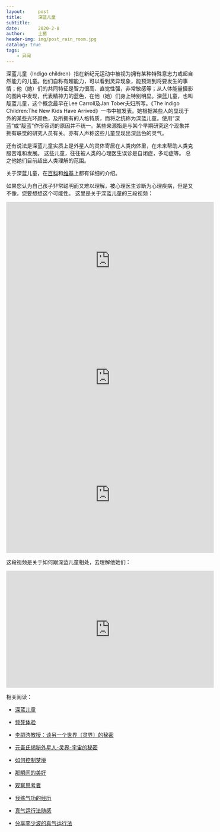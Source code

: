 ```yaml
---
layout:     post
title:      深蓝儿童
subtitle:   
date:       2020-2-8
author:     土猪
header-img: img/post_rain_room.jpg
catalog: true
tags:
    - 异闻
---
```



深蓝儿童（Indigo children）指在新纪元运动中被视为拥有某种特殊意志力或超自然能力的儿童。他们自称有超能力，可以看到灵异现象，能预测到将要发生的事情；他（她）们的共同特征是智力很高、直觉性强，非常敏感等；从人体能量摄影的图片中发现，代表精神力的蓝色，在他（她）们身上特别明显。深蓝儿童，也叫靛蓝儿童，这个概念最早在Lee Carroll及Jan Tober夫妇所写。《The Indigo Children:The New Kids Have Arrived》一书中被发表。她根据某些人的显现于外的某些光环颜色，及所拥有的人格特质，而将之统称为深蓝儿童。使用“深蓝”或“靛蓝”作形容词的原因并不统一。某些来源指是与某个早期研究这个现象并拥有联觉的研究人员有关。亦有人声称这些儿童显现出深蓝色的灵气。 


还有说法是深蓝儿童实质上是外星人的灵体寄居在人类肉体里，在未来帮助人类克服苦难和发展。 这些儿童，往往被人类的心理医生误诊是自闭症，多动症等。 总之他她们目前超出人类理解的范围。


关于深蓝儿童，在[百科](http://www.baike.com/wiki/%E6%B7%B1%E8%93%9D%E5%84%BF%E7%AB%A5)和[维基](https://zh.wikipedia.org/wiki/%E9%9D%9B%E8%89%B2%E7%B3%BB%E5%B0%8F%E5%AD%A9)上都有详细的介绍。 



如果您认为自己孩子非常聪明而又难以理解，被心理医生诊断为心理疾病，但是又不像，您要想想这个可能性。 这里是关于深蓝儿童的三段视频：



<iframe width="560" height="315" src="https://www.youtube.com/embed/Wn88yhCQafE" frameborder="0" allow="accelerometer; autoplay; encrypted-media; gyroscope; picture-in-picture" allowfullscreen></iframe>


<iframe width="560" height="315" src="https://www.youtube.com/embed/nRH-rux-v6k" frameborder="0" allow="accelerometer; autoplay; encrypted-media; gyroscope; picture-in-picture" allowfullscreen></iframe>


<iframe width="560" height="315" src="https://www.youtube.com/embed/ZFSmvGPwjWA" frameborder="0" allow="accelerometer; autoplay; encrypted-media; gyroscope; picture-in-picture" allowfullscreen></iframe>


这段视频是关于如何跟深蓝儿童相处，去理解他她们：

<iframe width="560" height="315" src="https://www.youtube.com/embed/73lfxYRO15o" frameborder="0" allow="accelerometer; autoplay; encrypted-media; gyroscope; picture-in-picture" allowfullscreen></iframe>



相关阅读：


- [深蓝儿童](http://livinginau.life/2020/02/08/%E6%B7%B1%E8%93%9D%E5%84%BF%E7%AB%A5/)

- [频死体验](http://livinginau.life/2020/02/15/%E9%A2%91%E6%AD%BB%E4%BD%93%E9%AA%8C/)

- [李嗣涔教授：谈另一个世界〔灵界〕的秘密](http://livinginau.life/2020/02/13/%E6%9D%8E%E5%97%A3%E6%B6%94%E6%95%99%E6%8E%88%E8%B0%88%E5%8F%A6%E4%B8%80%E4%B8%AA%E4%B8%96%E7%95%8C%E7%81%B5%E7%95%8C%E7%9A%84%E7%A7%98%E5%AF%86/)

- [元吾氏揭秘外星人-灵界-宇宙的秘密](http://livinginau.life/2020/02/07/%E4%B8%AD%E5%9B%BD%E4%BF%AE%E7%9C%9F%E4%BA%BA%E5%A3%AB%E6%8F%AD%E7%A7%98%E5%A4%96%E6%98%9F%E4%BA%BA-%E7%81%B5%E7%95%8C-%E5%AE%87%E5%AE%99%E7%9A%84%E7%A7%98%E5%AF%86/)

- [如何控制梦境](http://livinginau.life/2018/02/08/%E5%A6%82%E4%BD%95%E6%8E%A7%E5%88%B6%E6%A2%A6%E5%A2%83/)

- [那瞬间的美好](http://livinginau.life/2018/01/20/%E9%82%A3%E7%9E%AC%E9%97%B4%E7%9A%84%E7%BE%8E%E5%A5%BD/)
- 
  [观察思考者](http://livinginau.life/2018/01/20/%E8%A7%82%E5%AF%9F%E6%80%9D%E8%80%83%E8%80%85/)

- 
  [我练气功的经历](http://livinginau.life/2018/01/20/%E6%88%91%E7%BB%83%E6%B0%94%E5%8A%9F%E7%9A%84%E7%BB%8F%E5%8E%86/)

- 
  [真气运行法随感](http://livinginau.life/2016/02/20/%E7%9C%9F%E6%B0%94%E8%BF%90%E8%A1%8C%E6%B3%95%E9%9A%8F%E6%84%9F/)

- [分享李少波的真气运行法](http://livinginau.life/2016/12/19/%E5%88%86%E4%BA%AB%E6%9D%8E%E5%B0%91%E6%B3%A2%E7%9A%84%E7%9C%9F%E6%B0%94%E8%BF%90%E8%A1%8C%E6%B3%95/)